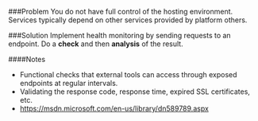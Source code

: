 ###Problem
You do not have full control of the hosting environment. Services typically depend on other services provided by platform others.

###Solution
Implement health monitoring by sending requests to an endpoint. Do a __check__ and then __analysis__ of the result.

####Notes
  * Functional checks that external tools can access through exposed endpoints at regular intervals.
  * Validating the response code, response time, expired SSL certificates, etc.
  * <https://msdn.microsoft.com/en-us/library/dn589789.aspx>